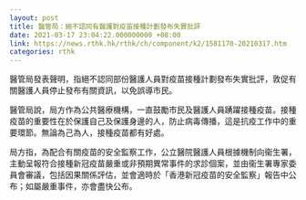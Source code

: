 ```yaml
---
layout: post
title: 醫管局：絕不認同有醫護對疫苗接種計劃發布失實批評
date: 2021-03-17 23:04:22.000000000 +08:00
link: https://news.rthk.hk/rthk/ch/component/k2/1581170-20210317.htm
categories: rthk
---
```


醫管局發表聲明，指絕不認同部份醫護人員對疫苗接種計劃發布失實批評，敦促有關醫護人員停止發布有關資訊，以免誤導市民。
 
醫管局說，局方作為公共醫療機構，一直鼓勵市民及醫護人員踴躍接種疫苗。接種疫苗的重要性在於保護自己及保護身邊的人，防止病毒傳播，這是抗疫工作中的重要環節。無論為己為人，接種疫苗都有好處。
 
局方指，為配合有關疫苗的安全監察工作，公立醫院醫護人員根據機制向衞生署，主動呈報符合接種新冠疫苗嚴重或非預期異常事件的求診個案，並由衞生署專家委員會審議，包括因果關係評估，並會適時於「香港新冠疫苗的安全監察」報告中公布；如屬嚴重事件，亦會盡快公布。
